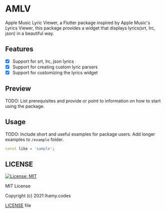 <!--
This README describes the package. If you publish this package to pub.dev,
this README's contents appear on the landing page for your package.

For information about how to write a good package README, see the guide for
[writing package pages](https://dart.dev/guides/libraries/writing-package-pages).

For general information about developing packages, see the Dart guide for
[creating packages](https://dart.dev/guides/libraries/create-library-packages)
and the Flutter guide for
[developing packages and plugins](https://flutter.dev/developing-packages).
-->

# AMLV

Apple Music Lyric Viewer, a Flutter package inspired by Apple Music's Lyrics Viewer, this package provides a widget that displays lyrics(srt, lrc, json) in a beautiful way.

## Features

- [x] Support for srt, lrc, json lyrics
- [x] Support for creating custom lyric parsers
- [x] Support for customizing the lyrics widget

## Preview

TODO: List prerequisites and provide or point to information on how to
start using the package.

## Usage

TODO: Include short and useful examples for package users. Add longer examples
to `/example` folder.

```dart
const like = 'sample';
```

## LICENSE
[![License: MIT](https://img.shields.io/badge/License-MIT-yellow.svg)](https://opensource.org/licenses/MIT)

MIT License

Copyright (c) 2021 lhamy.codes

[LICENSE](/LICENSE) file

